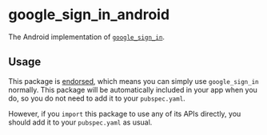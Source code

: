 # google\_sign\_in\_android

The Android implementation of [`google_sign_in`][1].

## Usage

This package is [endorsed][2], which means you can simply use `google_sign_in`
normally. This package will be automatically included in your app when you do,
so you do not need to add it to your `pubspec.yaml`.

However, if you `import` this package to use any of its APIs directly, you
should add it to your `pubspec.yaml` as usual.

[1]: https://pub.dev/packages/google_sign_in
[2]: https://flutter.dev/docs/development/packages-and-plugins/developing-packages#endorsed-federated-plugin
